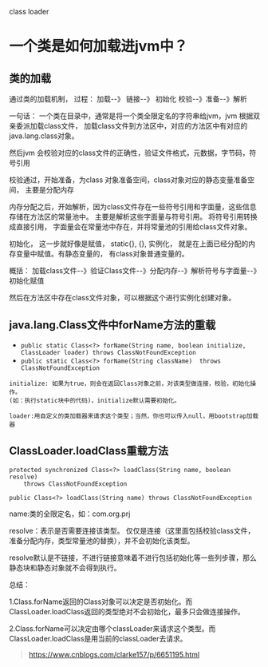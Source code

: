 class loader


# 一个类是如何加载进jvm中？

## 类的加载

通过类的加载机制， 过程：
加载--》 链接--》 初始化
		校验--》准备--》解析

一句话： 一个类在目录中，通常是将一个类全限定名的字符串给jvm，jvm 根据双亲委派加载class文件，
加载class文件到方法区中，对应的方法区中有对应的java.lang.class对象。

然后jvm 会校验对应的class文件的正确性，验证文件格式，元数据，字节码，符号引用

校验通过，开始准备，为class 对象准备空间，class对象对应的静态变量准备空间， 主要是分配内存

内存分配之后，开始解析，因为class文件存在一些符号引用和字面量，这些信息存储在方法区的常量池中。 
主要是解析这些字面量与符号引用。
将符号引用转换成直接引用， 字面量会在常量池中存在，并将常量池的引用给class文件对象。

初始化， 这一步就好像是赋值， static{}, {}, 实例化， 就是在上面已经分配的内存变量中赋值。有静态变量的，
有class对象普通变量的。

概括： 加载class文件--》验证Class文件--》分配内存--》解析符号与字面量--》初始化赋值

然后在方法区中存在class文件对象，可以根据这个进行实例化创建对象。

## java.lang.Class文件中forName方法的重载
-	 `public static Class<?> forName(String name, boolean initialize,
                   ClassLoader loader)
        throws ClassNotFoundException`
-	`public static Class<?> forName(String className) 
                throws ClassNotFoundException`


```
initialize: 如果为true，则会在返回Class对象之前，对该类型做连接，校验，初始化操作。
(如：执行static块中的代码)，initialize默认需要初始化。

loader:用自定义的类加载器来请求这个类型；当然，你也可以传入null，用bootstrap加载器

```

## ClassLoader.loadClass重载方法
```
protected synchronized Class<?> loadClass(String name, boolean resolve)
    throws ClassNotFoundException

public Class<?> loadClass(String name) throws ClassNotFoundException 
```

name:类的全限定名，如：com.org.prj

resolve：表示是否需要连接该类型。 仅仅是连接（这里面包括校验class文件，准备分配内存，类型常量池的替换），并不会初始化该类型。

resolve默认是不链接，不进行链接意味着不进行包括初始化等一些列步骤，那么静态块和静态对象就不会得到执行。

总结：

1.Class.forName返回的Class对象可以决定是否初始化。而ClassLoader.loadClass返回的类型绝对不会初始化，最多只会做连接操作。

2.Class.forName可以决定由哪个classLoader来请求这个类型。而ClassLoader.loadClass是用当前的classLoader去请求。




>https://www.cnblogs.com/clarke157/p/6651195.html


